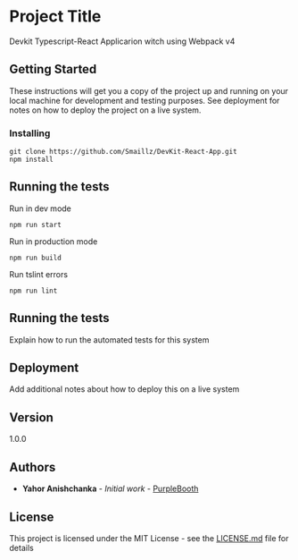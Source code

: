 # Project Title

Devkit Typescript-React Applicarion witch using Webpack v4

## Getting Started

These instructions will get you a copy of the project up and running on your local machine for development and testing purposes. See deployment for notes on how to deploy the project on a live system.

### Installing

```
git clone https://github.com/Smaillz/DevKit-React-App.git
npm install

```
## Running the tests
Run in dev mode

```
npm run start

```
Run in production mode

```
npm run build

```

Run tslint errors

```
npm run lint

```

## Running the tests

Explain how to run the automated tests for this system

## Deployment

Add additional notes about how to deploy this on a live system

## Version
 
 1.0.0

## Authors

* **Yahor Anishchanka** - *Initial work* - [PurpleBooth](https://github.com/Smaillz)

## License

This project is licensed under the MIT License - see the [LICENSE.md](LICENSE.md) file for details
